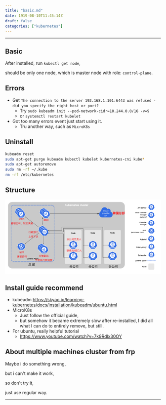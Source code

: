 ```yaml
---
title: "basic.md"
date: 1919-08-10T11:45:14Z
draft: false
categories: ["kubernetes"]
---
```




---

## Basic

After installed, run `kubectl get node`,

should be only one node, which is master node with role: `control-plane`.

## Errors

* Get `The connection to the server 192.168.1.101:6443 was refused - did you specify the right host or port?`
  * Try `sudo kubeadm init --pod-network-cidr=10.244.0.0/16 -v=9`
  * or `systemctl restart kubelet`
* Got too many errors event just start using it.
  * Tru another way, such as `MicroK8s`

## Uninstall

```bash
kubeadm reset
sudo apt-get purge kubeadm kubectl kubelet kubernetes-cni kube*   
sudo apt-get autoremove  
sudo rm -rf ~/.kube
rm -rf /etc/kubernetes 
```

## Structure

![img.png](https://raw.githubusercontent.com/tinghaolai/just-random-note/master/kubernetes/img.png)

## Install guide recommend

* kubeadm
  https://skyao.io/learning-kubernetes/docs/installation/kubeadm/ubuntu.html
* MicroK8s
  * Just follow the official guide, 
  * but somehow it became extremely slow after re-installed, I did all what I can do to entirely remove, but still.
* For ubuntu, really helpful tutorial
  * https://www.youtube.com/watch?v=7k9Rdlx30OY

## About multiple machines cluster from frp

Maybe i do something wrong, 

but i can't make it work,

so don't try it,

just use regular way.



---

